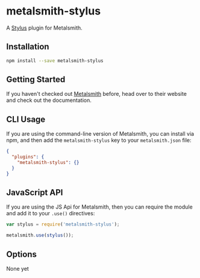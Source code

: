 metalsmith-stylus
===============


A [Stylus](http://learnboost.github.io/stylus/) plugin for Metalsmith.

## Installation

```sh
npm install --save metalsmith-stylus
```

## Getting Started

If you haven't checked out [Metalsmith](http://metalsmith.io/) before, head over to their website and check out the
documentation.

## CLI Usage

If you are using the command-line version of Metalsmith, you can install via npm, and then add the
`metalsmith-stylus` key to your `metalsmith.json` file:

```json
{
  "plugins": {
    "metalsmith-stylus": {}
  }
}
```

## JavaScript API

If you are using the JS Api for Metalsmith, then you can require the module and add it to your
`.use()` directives:

```js
var stylus = require('metalsmith-stylus');

metalsmith.use(stylus());
```

## Options

None yet

